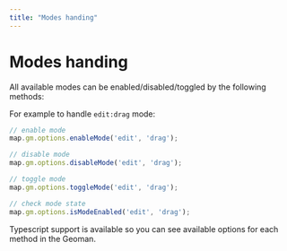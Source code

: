 ```yaml
---
title: "Modes handing"
---
```


# Modes handing

All available modes can be enabled/disabled/toggled by the following methods:

For example to handle `edit:drag` mode:
```typescript
// enable mode
map.gm.options.enableMode('edit', 'drag');

// disable mode
map.gm.options.disableMode('edit', 'drag');

// toggle mode
map.gm.options.toggleMode('edit', 'drag');

// check mode state
map.gm.options.isModeEnabled('edit', 'drag');
```

Typescript support is available so you can see available options for each method in the Geoman.
